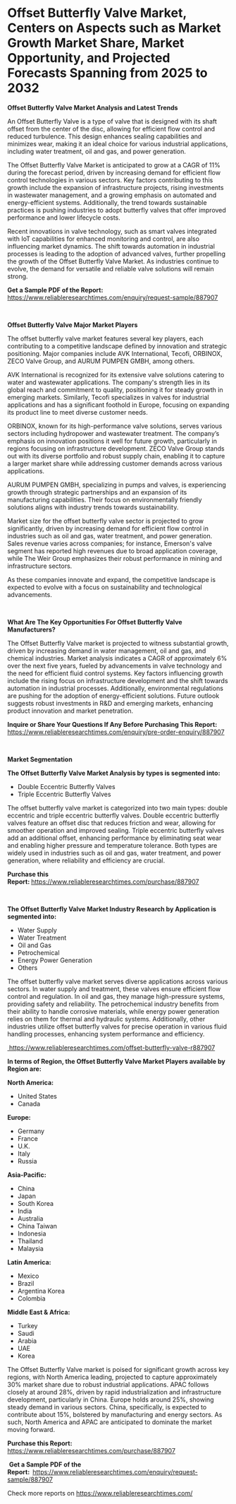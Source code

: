 <p><h1>Offset Butterfly Valve Market, Centers on Aspects such as Market Growth Market Share, Market Opportunity, and Projected Forecasts Spanning from 2025 to 2032</h1></p><p><strong>Offset Butterfly Valve Market Analysis and Latest Trends</strong></p>
<p><p>An Offset Butterfly Valve is a type of valve that is designed with its shaft offset from the center of the disc, allowing for efficient flow control and reduced turbulence. This design enhances sealing capabilities and minimizes wear, making it an ideal choice for various industrial applications, including water treatment, oil and gas, and power generation.</p><p>The Offset Butterfly Valve Market is anticipated to grow at a CAGR of 11% during the forecast period, driven by increasing demand for efficient flow control technologies in various sectors. Key factors contributing to this growth include the expansion of infrastructure projects, rising investments in wastewater management, and a growing emphasis on automated and energy-efficient systems. Additionally, the trend towards sustainable practices is pushing industries to adopt butterfly valves that offer improved performance and lower lifecycle costs.</p><p>Recent innovations in valve technology, such as smart valves integrated with IoT capabilities for enhanced monitoring and control, are also influencing market dynamics. The shift towards automation in industrial processes is leading to the adoption of advanced valves, further propelling the growth of the Offset Butterfly Valve Market. As industries continue to evolve, the demand for versatile and reliable valve solutions will remain strong.</p></p>
<p><strong>Get a Sample PDF of the Report:&nbsp;</strong> <a href="https://www.reliableresearchtimes.com/enquiry/request-sample/887907?utm_campaign=2189&utm_medium=2&utm_source=Github&utm_content=ia&utm_term=18022025&utm_id=offset-butterfly-valve">https://www.reliableresearchtimes.com/enquiry/request-sample/887907</a></p>
<p>&nbsp;</p>
<p><strong>Offset Butterfly Valve Major Market Players</strong></p>
<p><p>The offset butterfly valve market features several key players, each contributing to a competitive landscape defined by innovation and strategic positioning. Major companies include AVK International, Tecofi, ORBINOX, ZECO Valve Group, and AURUM PUMPEN GMBH, among others.</p><p>AVK International is recognized for its extensive valve solutions catering to water and wastewater applications. The company's strength lies in its global reach and commitment to quality, positioning it for steady growth in emerging markets. Similarly, Tecofi specializes in valves for industrial applications and has a significant foothold in Europe, focusing on expanding its product line to meet diverse customer needs.</p><p>ORBINOX, known for its high-performance valve solutions, serves various sectors including hydropower and wastewater treatment. The company’s emphasis on innovation positions it well for future growth, particularly in regions focusing on infrastructure development. ZECO Valve Group stands out with its diverse portfolio and robust supply chain, enabling it to capture a larger market share while addressing customer demands across various applications.</p><p>AURUM PUMPEN GMBH, specializing in pumps and valves, is experiencing growth through strategic partnerships and an expansion of its manufacturing capabilities. Their focus on environmentally friendly solutions aligns with industry trends towards sustainability.</p><p>Market size for the offset butterfly valve sector is projected to grow significantly, driven by increasing demand for efficient flow control in industries such as oil and gas, water treatment, and power generation. Sales revenue varies across companies; for instance, Emerson's valve segment has reported high revenues due to broad application coverage, while The Weir Group emphasizes their robust performance in mining and infrastructure sectors.</p><p>As these companies innovate and expand, the competitive landscape is expected to evolve with a focus on sustainability and technological advancements.</p></p>
<p>&nbsp;</p>
<p><strong>What Are The Key Opportunities For Offset Butterfly Valve Manufacturers?</strong></p>
<p><p>The Offset Butterfly Valve market is projected to witness substantial growth, driven by increasing demand in water management, oil and gas, and chemical industries. Market analysis indicates a CAGR of approximately 6% over the next five years, fueled by advancements in valve technology and the need for efficient fluid control systems. Key factors influencing growth include the rising focus on infrastructure development and the shift towards automation in industrial processes. Additionally, environmental regulations are pushing for the adoption of energy-efficient solutions. Future outlook suggests robust investments in R&D and emerging markets, enhancing product innovation and market penetration.</p></p>
<p><strong>Inquire or Share Your Questions If Any Before Purchasing This Report:</strong> <a href="https://www.reliableresearchtimes.com/enquiry/pre-order-enquiry/887907?utm_campaign=2189&utm_medium=2&utm_source=Github&utm_content=ia&utm_term=18022025&utm_id=offset-butterfly-valve">https://www.reliableresearchtimes.com/enquiry/pre-order-enquiry/887907</a></p>
<p>&nbsp;</p>
<p><strong>Market Segmentation</strong></p>
<p><strong>The Offset Butterfly Valve Market Analysis by types is segmented into:</strong></p>
<p><ul><li>Double Eccentric Butterfly Valves</li><li>Triple Eccentric Butterfly Valves</li></ul></p>
<p><p>The offset butterfly valve market is categorized into two main types: double eccentric and triple eccentric butterfly valves. Double eccentric butterfly valves feature an offset disc that reduces friction and wear, allowing for smoother operation and improved sealing. Triple eccentric butterfly valves add an additional offset, enhancing performance by eliminating seat wear and enabling higher pressure and temperature tolerance. Both types are widely used in industries such as oil and gas, water treatment, and power generation, where reliability and efficiency are crucial.</p></p>
<p><strong>Purchase this Report:&nbsp;</strong><a href="https://www.reliableresearchtimes.com/purchase/887907?utm_campaign=2189&utm_medium=2&utm_source=Github&utm_content=ia&utm_term=18022025&utm_id=offset-butterfly-valve">https://www.reliableresearchtimes.com/purchase/887907</a></p>
<p>&nbsp;</p>
<p><strong>The Offset Butterfly Valve Market Industry Research by Application is segmented into:</strong></p>
<p><ul><li>Water Supply</li><li>Water Treatment</li><li>Oil and Gas</li><li>Petrochemical</li><li>Energy Power Generation</li><li>Others</li></ul></p>
<p><p>The offset butterfly valve market serves diverse applications across various sectors. In water supply and treatment, these valves ensure efficient flow control and regulation. In oil and gas, they manage high-pressure systems, providing safety and reliability. The petrochemical industry benefits from their ability to handle corrosive materials, while energy power generation relies on them for thermal and hydraulic systems. Additionally, other industries utilize offset butterfly valves for precise operation in various fluid handling processes, enhancing system performance and efficiency.</p></p>
<p><a href="https://www.reliableresearchtimes.com/offset-butterfly-valve-r887907?utm_campaign=2189&utm_medium=2&utm_source=Github&utm_content=ia&utm_term=18022025&utm_id=offset-butterfly-valve">&nbsp;https://www.reliableresearchtimes.com/offset-butterfly-valve-r887907</a></p>
<p><strong>In terms of Region, the Offset Butterfly Valve Market Players available by Region are:</strong></p>
<p>
    <p> <strong> North America: </strong>
        <ul>
            <li>United States</li>
            <li>Canada</li>
        </ul>
        </p> 
    <p> <strong> Europe: </strong>
        <ul>
            <li>Germany</li>
            <li>France</li>
            <li>U.K.</li>
            <li>Italy</li>
            <li>Russia</li>
        </ul>
        </p> 
    <p> <strong> Asia-Pacific: </strong>
        <ul>
            <li>China</li>
            <li>Japan</li>
            <li>South Korea</li>
            <li>India</li>
            <li>Australia</li>
            <li>China Taiwan</li>
            <li>Indonesia</li>
            <li>Thailand</li>
            <li>Malaysia</li>
        </ul>
        </p> 
    <p> <strong> Latin America: </strong>
        <ul>
            <li>Mexico</li>
            <li>Brazil</li>
            <li>Argentina Korea</li>
            <li>Colombia</li>
        </ul>
        </p> 
    <p> <strong> Middle East & Africa: </strong>
        <ul>
            <li>Turkey</li>
            <li>Saudi</li>
            <li>Arabia</li>
            <li>UAE</li>
            <li>Korea</li>
        </ul>
    </p>
    </p>
<p><p>The Offset Butterfly Valve market is poised for significant growth across key regions, with North America leading, projected to capture approximately 30% market share due to robust industrial applications. APAC follows closely at around 28%, driven by rapid industrialization and infrastructure development, particularly in China. Europe holds around 25%, showing steady demand in various sectors. China, specifically, is expected to contribute about 15%, bolstered by manufacturing and energy sectors. As such, North America and APAC are anticipated to dominate the market moving forward.</p></p>
<p><strong>Purchase this Report: </strong><a href="https://www.reliableresearchtimes.com/purchase/887907?utm_campaign=2189&utm_medium=2&utm_source=Github&utm_content=ia&utm_term=18022025&utm_id=offset-butterfly-valve">https://www.reliableresearchtimes.com/purchase/887907</a></p>
<p>&nbsp;<strong>Get a Sample PDF of the Report:&nbsp;&nbsp;</strong><a href="https://www.reliableresearchtimes.com/enquiry/request-sample/887907?utm_campaign=2189&utm_medium=2&utm_source=Github&utm_content=ia&utm_term=18022025&utm_id=offset-butterfly-valve">https://www.reliableresearchtimes.com/enquiry/request-sample/887907</a></p>
<p><strong></strong></p>
<p>Check more reports on <a href="https://www.reliableresearchtimes.com/?utm_campaign=2189&utm_medium=2&utm_source=Github&utm_content=ia&utm_term=18022025&utm_id=offset-butterfly-valve">https://www.reliableresearchtimes.com/</a></p>